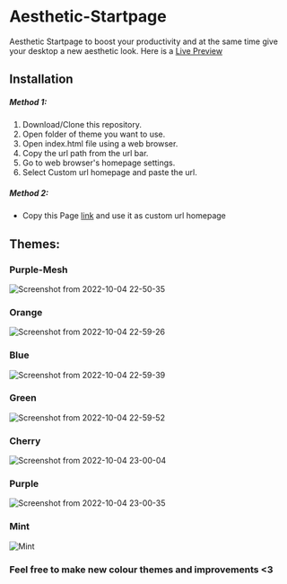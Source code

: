 # Aesthetic-Startpage
Aesthetic Startpage to boost your productivity and at the same time give your desktop a new aesthetic look.
Here is a [Live Preview](https://iridescent-starburst-f83bcd.netlify.app/)

## Installation
##### Method 1:
1. Download/Clone this repository.
2. Open folder of theme you want to use.
3. Open index.html file using a web browser.
4. Copy the url path from the url bar.
5. Go to web browser's homepage settings.
6. Select Custom url homepage and paste the url.

##### Method 2:
- Copy this Page [link](https://iridescent-starburst-f83bcd.netlify.app/) and use it as custom url homepage

## Themes:
### Purple-Mesh
![Screenshot from 2022-10-04 22-50-35](https://user-images.githubusercontent.com/109546113/193884959-fde95cd2-fe52-4c2a-8f22-91b2bc83ed6a.png)

### Orange
![Screenshot from 2022-10-04 22-59-26](https://user-images.githubusercontent.com/109546113/193887457-1923a57d-879d-4145-9add-f7800960ff6f.png)

### Blue
![Screenshot from 2022-10-04 22-59-39](https://user-images.githubusercontent.com/109546113/193887481-973a2c77-909e-4f70-b49c-a9cc9c869ea1.png)

### Green
![Screenshot from 2022-10-04 22-59-52](https://user-images.githubusercontent.com/109546113/193887509-a5969dfe-17a4-429c-b337-f8d3589306d2.png)

### Cherry
![Screenshot from 2022-10-04 23-00-04](https://user-images.githubusercontent.com/109546113/193887547-87a580f8-b32d-478e-a96c-967eca69afbc.png)

### Purple
![Screenshot from 2022-10-04 23-00-35](https://user-images.githubusercontent.com/109546113/193887582-95498fcf-ca59-49bc-a128-960b7439ee8b.png)

### Mint
![Mint](https://cdn.discordapp.com/attachments/746050102912876685/1027086826588078120/unknown.png)

### Feel free to make new colour themes and improvements <3
